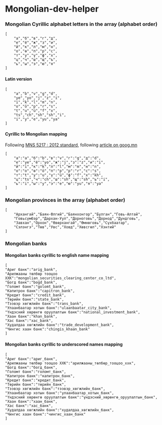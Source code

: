 # Mongolian-dev-helper


### Mongolian Cyrillic alphabet letters in the array (alphabet order)
```
[
	"а","б","в","г","д",
	"е","ё","ж","з","и",
	"й","к","л","м","н",
	"о","ө","п","р","с",
	"т","у","ү","ф","х",
	"ц","ч","ш","щ","ъ",
	"ь","ы","э","ю","я"
]
```


#### Latin version 
```
[
	"a","b","v","g","d",
	"ye","yo","j","z","i",
	"i","k","l","m","n",
	"o","ö","p","r","s",
	"t","u","ü","f","x",
	"ts","ch","sh","sh","i",
	"i","y","e","yu","ya"
]
```

#### Cyrillic to Mongolian mapping
Following [MNS 5217 : 2012 standard](https://estandard.gov.mn/standard/v/4635), following [article on goog.mn](https://gogo.mn/r/101115?fbclid=IwAR3dqT9nqimcDi_VbHeJ5p7nCTEp7fbyNY4ZRPa2EZKO-jYDLLr-I4IrMzs)
```
[
	"а":"a","б":"b","в":"v","г":"g","д":"d",
	"е":"ye","ё":"yo","ж":"j","з":"z","и":"i",
	"й":"i","к":"k","л":"l","м":"m","н":"n",
	"о":"o","ө":"ö","п":"p","р":"r","с":"s",
	"т":"t","у":"u","ү":"ü","ф":"f","х":"kh",
	"ц":"ts","ч":"ch","ш":"sh","щ":"sh","ъ":"i",
	"ь":"i","ы":"y","э":"e","ю":"yu","я":"ya"
]
```

### Mongolian provinces in the array (alphabet order)
```
[
	"Архангай","Баян-Өлгий","Баянхонгор","Булган","Говь-Алтай",
	"Говьсүмбэр","Дархан-Уул","Дорноговь","Дорнод","Дундговь",
	"Завхан","Орхон","Өвөрхангай","Өмнөговь","Сүхбаатар",
	"Сэлэнгэ","Төв","Увс","Ховд","Хөвсгөл","Хэнтий"
]
```

### Mongolian banks

#### Mongolian banks cyrillic to english name mapping
```
[
"Ариг банк":"arig_bank",
"Арилжааны төлбөр тооцоо ХХК":"mongolian_securities_clearing_center_co_ltd",
"Богд банк":"bogd_bank",
"Голомт банк":"golomt_bank",
"Капитрон банк":"capitron_bank",
"Кредит банк":"credit_bank",
"Төрийн банк":"state_bank",
"Тээвэр хөгжлийн банк":"trans_bank",
"Улаанбаатар хотын банк":"ulaanbaatar_city_bank",
"Үндэсний хөрөнгө оруулалтын банк":"national_investment_bank",
"Хаан банк":"khan_bank",
"Хас банк":"xac_bank",
"Худалдаа хөгжлийн банк":"trade_development_bank",
"Чингис хаан банк":"chingis_khaan_bank"
]
```


#### Mongolian banks cyrillic to underscored names mapping
```
[
"Ариг банк":"ариг_банк",
"Арилжааны төлбөр тооцоо ХХК":"арилжааны_төлбөр_тооцоо_ххк",
"Богд банк":"богд_банк",
"Голомт банк":"голомт_банк",
"Капитрон банк":"капитрон_банк",
"Кредит банк":"кредит_банк",
"Төрийн банк":"төрийн_банк",
"Тээвэр хөгжлийн банк":"тээвэр_хөгжлийн_банк",
"Улаанбаатар хотын банк":"улаанбаатар_хотын_банк",
"Үндэсний хөрөнгө оруулалтын банк":"үндэсний_хөрөнгө_оруулалтын_банк",
"Хаан банк":"хаан_банк",
"Хас банк":"хас_банк",
"Худалдаа хөгжлийн банк":"худалдаа_хөгжлийн_банк",
"Чингис хаан банк":"чингис_хаан_банк"
]
```
